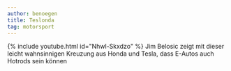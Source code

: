 ```yaml
---
author: benoegen
title: Teslonda
tag: motorsport
---
```

{% include youtube.html id="Nhwl-Skxdzo" %}
Jim Belosic zeigt mit dieser leicht wahnsinnigen Kreuzung aus Honda und Tesla, dass E-Autos auch Hotrods sein können

